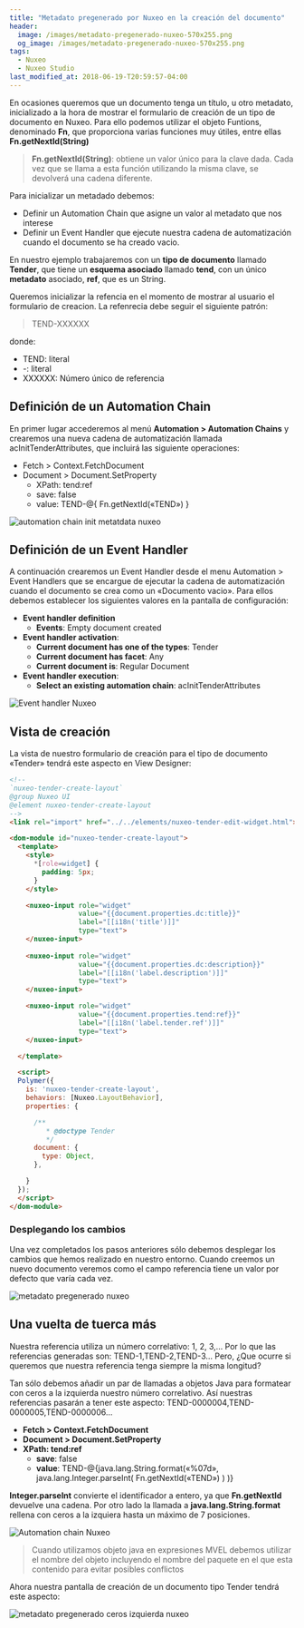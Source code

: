 ```yaml
---
title: "Metadato pregenerado por Nuxeo en la creación del documento"
header:
  image: /images/metadato-pregenerado-nuxeo-570x255.png
  og_image: /images/metadato-pregenerado-nuxeo-570x255.png
tags:
  - Nuxeo
  - Nuxeo Studio
last_modified_at: 2018-06-19-T20:59:57-04:00  
---
```


En ocasiones queremos que un documento tenga un título, u otro metadato, inicializado a la hora de mostrar el formulario de creación de un tipo de documento en Nuxeo. Para ello podemos utilizar el objeto Funtions, denominado **Fn**, que proporciona varias funciones muy útiles, entre ellas **Fn.getNextId(String)**

> **Fn.getNextId(String)**: obtiene un valor único para la clave dada. Cada vez que se llama a esta función utilizando la misma clave, se devolverá una cadena diferente.

Para inicializar un metadado debemos:

   - Definir un Automation Chain que asigne un valor al metadato que nos interese
   - Definir un Event Handler que ejecute nuestra cadena de automatización cuando el documento se ha creado vacio.

En nuestro ejemplo trabajaremos con un **tipo de documento** llamado **Tender**, que tiene un **esquema asociado** llamado **tend**, con un único **metadato** asociado, **ref**, que es un String.

Queremos inicializar la refencia en el momento de mostrar al usuario el formulario de creacion. La refenrecia debe seguir el siguiente patrón:

> TEND-XXXXXX

donde:

   - TEND: literal
   - -: literal
   - XXXXXX: Número único de referencia

## Definición de un Automation Chain
En primer lugar accederemos al menú **Automation > Automation Chains** y crearemos una nueva cadena de automatización llamada acInitTenderAttributes, que incluirá las siguiente operaciones:

   - Fetch > Context.FetchDocument
   - Document > Document.SetProperty
      - XPath: tend:ref
      - save: false
      - value: TEND-@{ Fn.getNextId(«TEND») }

![automation chain init metatdata nuxeo](/images/automation-chain-init-metatdata-nuxeo.png "automation chain init metatdata nuxeo")


## Definición de un Event Handler
A continuación crearemos un Event Handler desde el menu Automation > Event Handlers que se encargue de ejecutar la cadena de automatización cuando el documento se crea como un  «Documento vacio». Para ellos debemos establecer los siguientes valores en la pantalla de configuración:

   - **Event handler definition**
      - **Events**: Empty document created
   - **Event handler activation**:
      - **Current document has one of the types**: Tender
      - **Current document has facet**: Any
      - **Current document is**: Regular Document
   - **Event handler execution**:
      - **Select an existing automation chain**: acInitTenderAttributes

![Event handler Nuxeo](/images/event-handler-nuxeo.png "Event handler Nuxeo")


 

## Vista de creación
La vista de nuestro formulario de creación para el tipo de documento «Tender» tendrá este aspecto en View Designer:

```html
<!--
`nuxeo-tender-create-layout`
@group Nuxeo UI
@element nuxeo-tender-create-layout
-->
<link rel="import" href="../../elements/nuxeo-tender-edit-widget.html">

<dom-module id="nuxeo-tender-create-layout">
  <template>
    <style>
      *[role=widget] {
        padding: 5px;
      }
    </style>

    <nuxeo-input role="widget" 
                 value="{{document.properties.dc:title}}" 
                 label="[[i18n('title')]]" 
                 type="text">
    </nuxeo-input>
    
    <nuxeo-input role="widget" 
                 value="{{document.properties.dc:description}}" 
                 label="[[i18n('label.description')]]" 
                 type="text">
    </nuxeo-input>

    <nuxeo-input role="widget" 
                 value="{{document.properties.tend:ref}}" 
                 label="[[i18n('label.tender.ref')]]" 
                 type="text">
    </nuxeo-input> 

  </template>

  <script>
  Polymer({
    is: 'nuxeo-tender-create-layout',
    behaviors: [Nuxeo.LayoutBehavior],
    properties: {

      /**
         * @doctype Tender
         */
      document: {
        type: Object,
      },

    }
  });
  </script>
</dom-module>
```
 

### Desplegando los cambios
Una vez completados los pasos anteriores sólo debemos desplegar los cambios que hemos realizado en nuestro entorno. Cuando creemos un nuevo documento veremos como el campo referencia tiene un valor por defecto que varía cada vez.

![metadato pregenerado  nuxeo](/images/metadato-pregenerado-nuxeo-570x255.png "metadato pregenerado  nuxeo")

## Una vuelta de tuerca más
Nuestra referencia utiliza un número correlativo: 1, 2, 3,… Por lo que las referencias generadas son: TEND-1,TEND-2,TEND-3… Pero, ¿Que ocurre si queremos que nuestra referencia tenga siempre la misma longitud?

Tan sólo debemos añadir un par de llamadas a objetos Java para formatear con ceros a la izquierda nuestro número correlativo. Así nuestras referencias pasarán a tener este aspecto: TEND-0000004,TEND-0000005,TEND-0000006…

   - **Fetch > Context.FetchDocument**
   - **Document > Document.SetProperty**
   - **XPath: tend:ref**
      - **save**: false
      - **value**: TEND-@{java.lang.String.format(«%07d», java.lang.Integer.parseInt( Fn.getNextId(«TEND») ) )}

**Integer.parseInt** convierte el identificador a entero, ya que **Fn.getNextId** devuelve una cadena. Por otro lado la llamada a **java.lang.String.format** rellena con ceros a la izquiera hasta un máximo de 7 posiciones.


![Automation chain Nuxeo](/images/automation-chain-nuxeo.png "Automation chain Nuxeo")


> Cuando utilizamos objeto java en expresiones MVEL debemos utilizar el nombre del objeto incluyendo el nombre del paquete en el que esta contenido para evitar posibles conflictos

Ahora nuestra pantalla de creación de un documento tipo Tender tendrá este aspecto:


![metadato pregenerado ceros izquierda nuxeo](/images/metadato-pregenerado-ceros-izquierda-nuxeo.png "metadato pregenerado ceros izquierda nuxeo")


 


